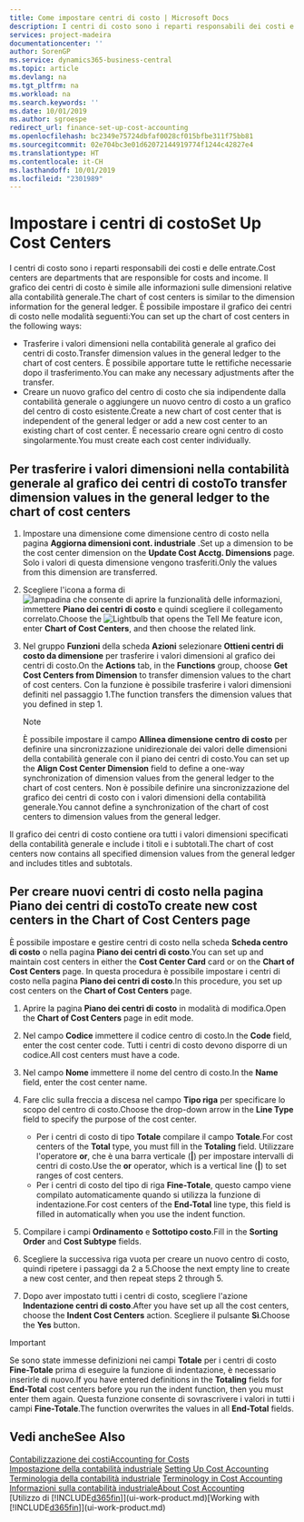 ```yaml
---
title: Come impostare centri di costo | Microsoft Docs
description: I centri di costo sono i reparti responsabili dei costi e delle entrate. Il grafico dei centri di costo è simile alle informazioni sulle dimensioni relative alla contabilità generale.
services: project-madeira
documentationcenter: ''
author: SorenGP
ms.service: dynamics365-business-central
ms.topic: article
ms.devlang: na
ms.tgt_pltfrm: na
ms.workload: na
ms.search.keywords: ''
ms.date: 10/01/2019
ms.author: sgroespe
redirect_url: finance-set-up-cost-accounting
ms.openlocfilehash: bc2349e75724dbfaf0028cf015bfbe311f75bb81
ms.sourcegitcommit: 02e704bc3e01d62072144919774f1244c42827e4
ms.translationtype: HT
ms.contentlocale: it-CH
ms.lasthandoff: 10/01/2019
ms.locfileid: "2301989"
---
```

# <a name="set-up-cost-centers"></a><span data-ttu-id="993e0-104">Impostare i centri di costo</span><span class="sxs-lookup"><span data-stu-id="993e0-104">Set Up Cost Centers</span></span>
<span data-ttu-id="993e0-105">I centri di costo sono i reparti responsabili dei costi e delle entrate.</span><span class="sxs-lookup"><span data-stu-id="993e0-105">Cost centers are departments that are responsible for costs and income.</span></span> <span data-ttu-id="993e0-106">Il grafico dei centri di costo è simile alle informazioni sulle dimensioni relative alla contabilità generale.</span><span class="sxs-lookup"><span data-stu-id="993e0-106">The chart of cost centers is similar to the dimension information for the general ledger.</span></span> <span data-ttu-id="993e0-107">È possibile impostare il grafico dei centri di costo nelle modalità seguenti:</span><span class="sxs-lookup"><span data-stu-id="993e0-107">You can set up the chart of cost centers in the following ways:</span></span>  

-   <span data-ttu-id="993e0-108">Trasferire i valori dimensioni nella contabilità generale al grafico dei centri di costo.</span><span class="sxs-lookup"><span data-stu-id="993e0-108">Transfer dimension values in the general ledger to the chart of cost centers.</span></span> <span data-ttu-id="993e0-109">È possibile apportare tutte le rettifiche necessarie dopo il trasferimento.</span><span class="sxs-lookup"><span data-stu-id="993e0-109">You can make any necessary adjustments after the transfer.</span></span>  
-   <span data-ttu-id="993e0-110">Creare un nuovo grafico del centro di costo che sia indipendente dalla contabilità generale o aggiungere un nuovo centro di costo a un grafico del centro di costo esistente.</span><span class="sxs-lookup"><span data-stu-id="993e0-110">Create a new chart of cost center that is independent of the general ledger or add a new cost center to an existing chart of cost center.</span></span> <span data-ttu-id="993e0-111">È necessario creare ogni centro di costo singolarmente.</span><span class="sxs-lookup"><span data-stu-id="993e0-111">You must create each cost center individually.</span></span>  

## <a name="to-transfer-dimension-values-in-the-general-ledger-to-the-chart-of-cost-centers"></a><span data-ttu-id="993e0-112">Per trasferire i valori dimensioni nella contabilità generale al grafico dei centri di costo</span><span class="sxs-lookup"><span data-stu-id="993e0-112">To transfer dimension values in the general ledger to the chart of cost centers</span></span>  
1.  <span data-ttu-id="993e0-113">Impostare una dimensione come dimensione centro di costo nella pagina **Aggiorna dimensioni cont. industriale** .</span><span class="sxs-lookup"><span data-stu-id="993e0-113">Set up a dimension to be the cost center dimension on the **Update Cost Acctg. Dimensions** page.</span></span> <span data-ttu-id="993e0-114">Solo i valori di questa dimensione vengono trasferiti.</span><span class="sxs-lookup"><span data-stu-id="993e0-114">Only the values from this dimension are transferred.</span></span>  
2.  <span data-ttu-id="993e0-115">Scegliere l'icona a forma di ![lampadina che consente di aprire la funzionalità delle informazioni](media/ui-search/search_small.png "Informazioni sull'operazione che si desidera eseguire"), immettere **Piano dei centri di costo** e quindi scegliere il collegamento correlato.</span><span class="sxs-lookup"><span data-stu-id="993e0-115">Choose the ![Lightbulb that opens the Tell Me feature](media/ui-search/search_small.png "Tell me what you want to do") icon, enter **Chart of Cost Centers**, and then choose the related link.</span></span>  
3.  <span data-ttu-id="993e0-116">Nel gruppo **Funzioni** della scheda **Azioni** selezionare **Ottieni centri di costo da dimensione** per trasferire i valori dimensioni al grafico dei centri di costo.</span><span class="sxs-lookup"><span data-stu-id="993e0-116">On the **Actions** tab, in the **Functions** group, choose **Get Cost Centers from Dimension** to transfer dimension values to the chart of cost centers.</span></span> <span data-ttu-id="993e0-117">Con la funzione è possibile trasferire i valori dimensioni definiti nel passaggio 1.</span><span class="sxs-lookup"><span data-stu-id="993e0-117">The function transfers the dimension values that you defined in step 1.</span></span>  

    > [!NOTE]  
    >  <span data-ttu-id="993e0-118">È possibile impostare il campo **Allinea dimensione centro di costo** per definire una sincronizzazione unidirezionale dei valori delle dimensioni della contabilità generale con il piano dei centri di costo.</span><span class="sxs-lookup"><span data-stu-id="993e0-118">You can set up the **Align Cost Center Dimension**  field to define a one-way synchronization of dimension values from the general ledger to the chart of cost centers.</span></span> <span data-ttu-id="993e0-119">Non è possibile definire una sincronizzazione del grafico dei centri di costo con i valori dimensioni della contabilità generale.</span><span class="sxs-lookup"><span data-stu-id="993e0-119">You cannot define a synchronization of the chart of cost centers to dimension values from the general ledger.</span></span>  

<span data-ttu-id="993e0-120">Il grafico dei centri di costo contiene ora tutti i valori dimensioni specificati della contabilità generale e include i titoli e i subtotali.</span><span class="sxs-lookup"><span data-stu-id="993e0-120">The chart of cost centers now contains all specified dimension values from the general ledger and includes titles and subtotals.</span></span>  

## <a name="to-create-new-cost-centers-in-the-chart-of-cost-centers-page"></a><span data-ttu-id="993e0-121">Per creare nuovi centri di costo nella pagina Piano dei centri di costo</span><span class="sxs-lookup"><span data-stu-id="993e0-121">To create new cost centers in the Chart of Cost Centers page</span></span>  
<span data-ttu-id="993e0-122">È possibile impostare e gestire centri di costo nella scheda **Scheda centro di costo** o nella pagina **Piano dei centri di costo**.</span><span class="sxs-lookup"><span data-stu-id="993e0-122">You can set up and maintain cost centers in either the **Cost Center Card** card or on the **Chart of Cost Centers** page.</span></span> <span data-ttu-id="993e0-123">In questa procedura è possibile impostare i centri di costo nella pagina **Piano dei centri di costo**.</span><span class="sxs-lookup"><span data-stu-id="993e0-123">In this procedure, you set up cost centers on the **Chart of Cost Centers** page.</span></span>  

1. <span data-ttu-id="993e0-124">Aprire la pagina **Piano dei centri di costo** in modalità di modifica.</span><span class="sxs-lookup"><span data-stu-id="993e0-124">Open the **Chart of Cost Centers** page in edit mode.</span></span>  
2. <span data-ttu-id="993e0-125">Nel campo  **Codice** immettere il codice centro di costo.</span><span class="sxs-lookup"><span data-stu-id="993e0-125">In the **Code** field, enter the cost center code.</span></span> <span data-ttu-id="993e0-126">Tutti i centri di costo devono disporre di un codice.</span><span class="sxs-lookup"><span data-stu-id="993e0-126">All cost centers must have a code.</span></span>  
3. <span data-ttu-id="993e0-127">Nel campo **Nome** immettere il nome del centro di costo.</span><span class="sxs-lookup"><span data-stu-id="993e0-127">In the **Name** field, enter the cost center name.</span></span>  
4. <span data-ttu-id="993e0-128">Fare clic sulla freccia a discesa nel campo **Tipo riga** per specificare lo scopo del centro di costo.</span><span class="sxs-lookup"><span data-stu-id="993e0-128">Choose the drop-down arrow in the **Line Type** field to specify the purpose of the cost center.</span></span>  

    - <span data-ttu-id="993e0-129">Per i centri di costo di tipo **Totale** compilare il campo **Totale**.</span><span class="sxs-lookup"><span data-stu-id="993e0-129">For cost centers of the **Total** type, you must fill in the **Totaling** field.</span></span> <span data-ttu-id="993e0-130">Utilizzare l'operatore **or**, che è una barra verticale (**&#124;**) per impostare intervalli di centri di costo.</span><span class="sxs-lookup"><span data-stu-id="993e0-130">Use the **or** operator, which is a vertical line (**&#124;**) to set ranges of cost centers.</span></span>  
    - <span data-ttu-id="993e0-131">Per i centri di costo del tipo di riga **Fine-Totale**, questo campo viene compilato automaticamente quando si utilizza la funzione di indentazione.</span><span class="sxs-lookup"><span data-stu-id="993e0-131">For cost centers of the **End-Total** line type, this field is filled in automatically when you use the indent function.</span></span>  
5.  <span data-ttu-id="993e0-132">Compilare i campi **Ordinamento** e **Sottotipo costo**.</span><span class="sxs-lookup"><span data-stu-id="993e0-132">Fill in the **Sorting Order** and **Cost Subtype** fields.</span></span>  
6.  <span data-ttu-id="993e0-133">Scegliere la successiva riga vuota per creare un nuovo centro di costo, quindi ripetere i passaggi da 2 a 5.</span><span class="sxs-lookup"><span data-stu-id="993e0-133">Choose the next empty line to create a new cost center, and then repeat steps 2 through 5.</span></span>  
7.  <span data-ttu-id="993e0-134">Dopo aver impostato tutti i centri di costo, scegliere l'azione **Indentazione centri di costo**.</span><span class="sxs-lookup"><span data-stu-id="993e0-134">After you have set up all the cost centers, choose the **Indent Cost Centers** action.</span></span> <span data-ttu-id="993e0-135">Scegliere il pulsante **Sì**.</span><span class="sxs-lookup"><span data-stu-id="993e0-135">Choose the **Yes** button.</span></span>  

> [!IMPORTANT]  
>  <span data-ttu-id="993e0-136">Se sono state immesse definizioni nei campi **Totale** per i centri di costo **Fine-Totale** prima di eseguire la funzione di indentazione, è necessario inserirle di nuovo.</span><span class="sxs-lookup"><span data-stu-id="993e0-136">If you have entered definitions in the **Totaling** fields for **End-Total** cost centers before you run the indent function, then you must enter them again.</span></span> <span data-ttu-id="993e0-137">Questa funzione consente di sovrascrivere i valori in tutti i campi **Fine-Totale**.</span><span class="sxs-lookup"><span data-stu-id="993e0-137">The function overwrites the values in all **End-Total** fields.</span></span>  

## <a name="see-also"></a><span data-ttu-id="993e0-138">Vedi anche</span><span class="sxs-lookup"><span data-stu-id="993e0-138">See Also</span></span>  
[<span data-ttu-id="993e0-139">Contabilizzazione dei costi</span><span class="sxs-lookup"><span data-stu-id="993e0-139">Accounting for Costs</span></span>](finance-manage-cost-accounting.md)  
<span data-ttu-id="993e0-140">[Impostazione della contabilità industriale](finance-set-up-cost-accounting.md) </span><span class="sxs-lookup"><span data-stu-id="993e0-140">[Setting Up Cost Accounting](finance-set-up-cost-accounting.md) </span></span>  
<span data-ttu-id="993e0-141">[Terminologia della contabilità industriale](finance-terminology-in-cost-accounting.md) </span><span class="sxs-lookup"><span data-stu-id="993e0-141">[Terminology in Cost Accounting](finance-terminology-in-cost-accounting.md) </span></span>  
[<span data-ttu-id="993e0-142">Informazioni sulla contabilità industriale</span><span class="sxs-lookup"><span data-stu-id="993e0-142">About Cost Accounting</span></span>](finance-about-cost-accounting.md)  
<span data-ttu-id="993e0-143">[Utilizzo di [!INCLUDE[d365fin](includes/d365fin_md.md)]](ui-work-product.md)</span><span class="sxs-lookup"><span data-stu-id="993e0-143">[Working with [!INCLUDE[d365fin](includes/d365fin_md.md)]](ui-work-product.md)</span></span>
